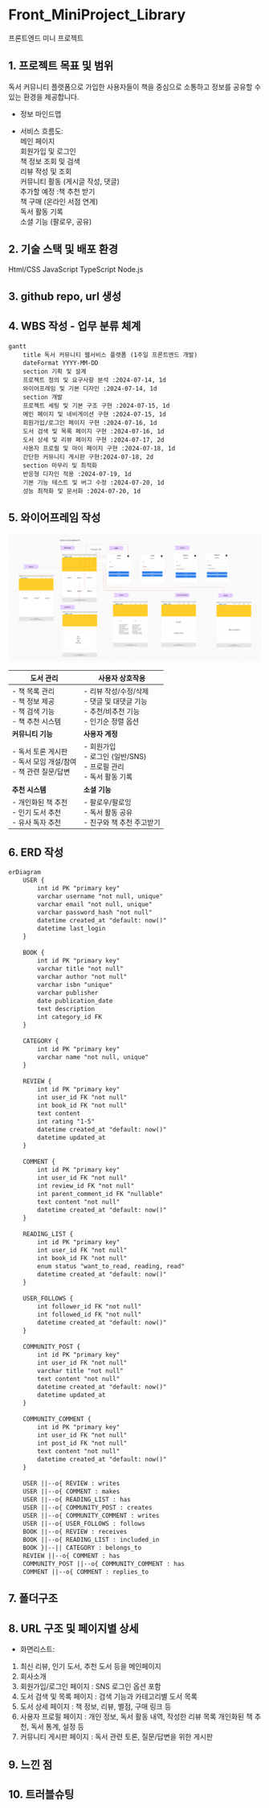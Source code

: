 # Front_MiniProject_Library
프론트엔드 미니 프로젝트

## 1. 프로젝트 목표 및 범위
독서 커뮤니티 플랫폼으로 가입한 사용자들이 책을 중심으로 소통하고 정보를 공유할 수 있는 환경을 제공합니다.

* 정보 마인드맵


* 서비스 흐름도:<br>
메인 페이지<br>
회원가입 및 로그인<br>
책 정보 조회 및 검색<br>
리뷰 작성 및 조회<br>
커뮤니티 활동 (게시글 작성, 댓글)<br>
추가할 예정 :책 추천 받기<br>
책 구매 (온라인 서점 연계)<br>
독서 활동 기록<br>
소셜 기능 (팔로우, 공유)<br>

## 2. 기술 스택 및 배포 환경
Html/CSS JavaScript TypeScript Node.js

## 3. github repo, url 생성

## 4. WBS 작성 - 업무 분류 체계
```mermaid
gantt
    title 독서 커뮤니티 웹서비스 플랫폼 (1주일 프론트엔드 개발)
    dateFormat YYYY-MM-DD
    section 기획 및 설계
    프로젝트 정의 및 요구사항 분석 :2024-07-14, 1d
    와이어프레임 및 기본 디자인 :2024-07-14, 1d
    section 개발
    프로젝트 세팅 및 기본 구조 구현 :2024-07-15, 1d
    메인 페이지 및 네비게이션 구현 :2024-07-15, 1d
    회원가입/로그인 페이지 구현 :2024-07-16, 1d
    도서 검색 및 목록 페이지 구현 :2024-07-16, 1d
    도서 상세 및 리뷰 페이지 구현 :2024-07-17, 2d
    사용자 프로필 및 마이 페이지 구현 :2024-07-18, 1d
    간단한 커뮤니티 게시판 구현:2024-07-18, 2d
    section 마무리 및 최적화
    반응형 디자인 적용 :2024-07-19, 1d
    기본 기능 테스트 및 버그 수정 :2024-07-20, 1d
    성능 최적화 및 문서화 :2024-07-20, 1d
```

## 5. 와이어프레임 작성
![alt text](./media/image/figma_pageboard.png)

| 도서 관리 | 사용자 상호작용 |
|-----------|-----------------|
| - 책 목록 관리<br>- 책 정보 제공<br>- 책 검색 기능<br>- 책 추천 시스템 | - 리뷰 작성/수정/삭제<br>- 댓글 및 대댓글 기능<br>- 추천/비추천 기능<br>- 인기순 정렬 옵션 |
| **커뮤니티 기능** | **사용자 계정** |
| - 독서 토론 게시판<br>- 독서 모임 개설/참여<br>- 책 관련 질문/답변 | - 회원가입<br>- 로그인 (일반/SNS)<br>- 프로필 관리<br>- 독서 활동 기록 |
| **추천 시스템** | **소셜 기능** |
| - 개인화된 책 추천<br>- 인기 도서 추천<br>- 유사 독자 추천 | - 팔로우/팔로잉<br>- 독서 활동 공유<br>- 친구와 책 추천 주고받기 |

## 6. ERD 작성
```mermaid
erDiagram
    USER {
        int id PK "primary key"
        varchar username "not null, unique"
        varchar email "not null, unique"
        varchar password_hash "not null"
        datetime created_at "default: now()"
        datetime last_login
    }

    BOOK {
        int id PK "primary key"
        varchar title "not null"
        varchar author "not null"
        varchar isbn "unique"
        varchar publisher
        date publication_date
        text description
        int category_id FK
    }

    CATEGORY {
        int id PK "primary key"
        varchar name "not null, unique"
    }

    REVIEW {
        int id PK "primary key"
        int user_id FK "not null"
        int book_id FK "not null"
        text content
        int rating "1-5"
        datetime created_at "default: now()"
        datetime updated_at
    }

    COMMENT {
        int id PK "primary key"
        int user_id FK "not null"
        int review_id FK "not null"
        int parent_comment_id FK "nullable"
        text content "not null"
        datetime created_at "default: now()"
    }

    READING_LIST {
        int id PK "primary key"
        int user_id FK "not null"
        int book_id FK "not null"
        enum status "want_to_read, reading, read"
        datetime created_at "default: now()"
    }

    USER_FOLLOWS {
        int follower_id FK "not null"
        int followed_id FK "not null"
        datetime created_at "default: now()"
    }

    COMMUNITY_POST {
        int id PK "primary key"
        int user_id FK "not null"
        varchar title "not null"
        text content "not null"
        datetime created_at "default: now()"
        datetime updated_at
    }

    COMMUNITY_COMMENT {
        int id PK "primary key"
        int user_id FK "not null"
        int post_id FK "not null"
        text content "not null"
        datetime created_at "default: now()"
    }

    USER ||--o{ REVIEW : writes
    USER ||--o{ COMMENT : makes
    USER ||--o{ READING_LIST : has
    USER ||--o{ COMMUNITY_POST : creates
    USER ||--o{ COMMUNITY_COMMENT : writes
    USER ||--o{ USER_FOLLOWS : follows
    BOOK ||--o{ REVIEW : receives
    BOOK ||--o{ READING_LIST : included_in
    BOOK }|--|| CATEGORY : belongs_to
    REVIEW ||--o{ COMMENT : has
    COMMUNITY_POST ||--o{ COMMUNITY_COMMENT : has
    COMMENT ||--o{ COMMENT : replies_to
```
## 7. 폴더구조

## 8. URL 구조 및 페이지별 상세

* 화면리스트:
1. 최신 리뷰, 인기 도서, 추천 도서 등을 메인페이지
2. 회사소개
3. 회원가입/로그인 페이지 : SNS 로그인 옵션 포함
4. 도서 검색 및 목록 페이지 : 검색 기능과 카테고리별 도서 목록
5. 도서 상세 페이지 : 책 정보, 리뷰, 별점, 구매 링크 등
6. 사용자 프로필 페이지 : 개인 정보, 독서 활동 내역, 작성한 리뷰 목록
개인화된 책 추천, 독서 통계, 설정 등
7. 커뮤니티 게시판 페이지 : 독서 관련 토론, 질문/답변을 위한 게시판

## 9. 느낀 점

## 10. 트러블슈팅
